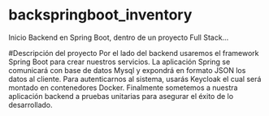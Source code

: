 # backspringboot_inventory
Inicio Backend en Spring Boot, dentro de un proyecto Full Stack...

#Descripción del proyecto
Por el lado del backend usaremos el framework Spring Boot para crear nuestros servicios. La aplicación Spring se comunicará con base de datos Mysql y expondrá en formato JSON los datos al cliente. Para autenticarnos al sistema, usarás Keycloak el cual será montado en contenedores Docker. Finalmente sometemos a nuestra aplicación backend a pruebas unitarias para asegurar el éxito de lo desarrollado.
